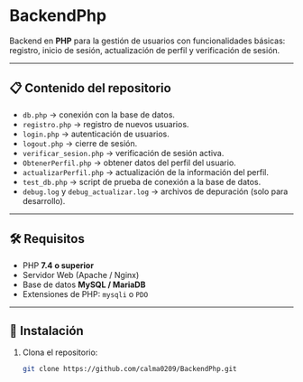 
# BackendPhp

Backend en **PHP** para la gestión de usuarios con funcionalidades básicas: registro, inicio de sesión, actualización de perfil y verificación de sesión.

---

## 📋 Contenido del repositorio

- `db.php` → conexión con la base de datos.  
- `registro.php` → registro de nuevos usuarios.  
- `login.php` → autenticación de usuarios.  
- `logout.php` → cierre de sesión.  
- `verificar_sesion.php` → verificación de sesión activa.  
- `ObtenerPerfil.php` → obtener datos del perfil del usuario.  
- `actualizarPerfil.php` → actualización de la información del perfil.  
- `test_db.php` → script de prueba de conexión a la base de datos.  
- `debug.log` y `debug_actualizar.log` → archivos de depuración (solo para desarrollo).  

---

## 🛠 Requisitos

- PHP **7.4 o superior**  
- Servidor Web (Apache / Nginx)  
- Base de datos **MySQL / MariaDB**  
- Extensiones de PHP: `mysqli` o `PDO`  

---

## 🚀 Instalación

1. Clona el repositorio:

   ```bash
   git clone https://github.com/calma0209/BackendPhp.git
